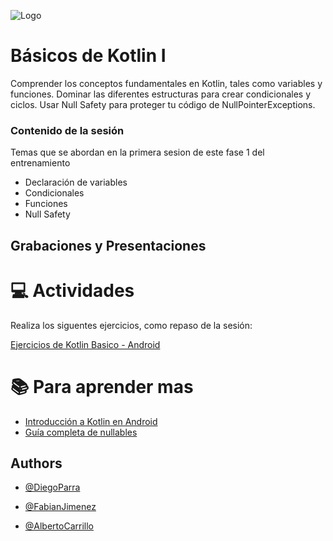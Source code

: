 ![Logo](https://developer.android.com/static/codelabs/basic-android-kotlin-compose-first-program/img/3bbebda874e6003b.png?hl=es-419)

# Básicos de Kotlin I

Comprender los conceptos fundamentales en Kotlin, tales como variables y funciones.
Dominar las diferentes estructuras para crear condicionales y ciclos.
Usar Null Safety para proteger tu código de NullPointerExceptions.

### Contenido de la sesión

Temas que se abordan en la primera sesion de este fase 1 del entrenamiento
- Declaración de variables
- Condicionales
- Funciones
- Null Safety

## Grabaciones y Presentaciones

# :computer:  Actividades 

Realiza los siguentes ejercicios, como repaso de la sesión:

[Ejercicios de Kotlin Basico - Android](https://developer.android.com/codelabs/basic-android-kotlin-compose-kotlin-fundamentals-practice-problems#0)

# :books: Para aprender mas
- [Introducción a Kotlin en Android](https://developer.android.com/courses/pathways/android-basics-kotlin-one)
- [Guía completa de nullables](https://morioh.com/p/8e076c7162e1)

## Authors

- [@DiegoParra](https://www.github.com/diego-parra-robayo)

- [@FabianJimenez](https://www.github.com/fabian-jv)

- [@AlbertoCarrillo](https://www.github.com)



